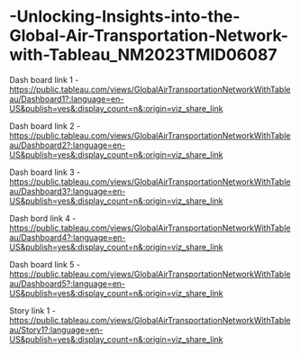 # -Unlocking-Insights-into-the-Global-Air-Transportation-Network-with-Tableau_NM2023TMID06087




Dash board link 1 -https://public.tableau.com/views/GlobalAirTransportationNetworkWithTableau/Dashboard1?:language=en-US&publish=yes&:display_count=n&:origin=viz_share_link

Dash board link 2 -https://public.tableau.com/views/GlobalAirTransportationNetworkWithTableau/Dashboard2?:language=en-US&publish=yes&:display_count=n&:origin=viz_share_link

Dash board link 3 -https://public.tableau.com/views/GlobalAirTransportationNetworkWithTableau/Dashboard3?:language=en-US&publish=yes&:display_count=n&:origin=viz_share_link

Dash bord link 4 -https://public.tableau.com/views/GlobalAirTransportationNetworkWithTableau/Dashboard4?:language=en-US&publish=yes&:display_count=n&:origin=viz_share_link

Dash board link 5 -https://public.tableau.com/views/GlobalAirTransportationNetworkWithTableau/Dashboard5?:language=en-US&publish=yes&:display_count=n&:origin=viz_share_link

Story link 1 -https://public.tableau.com/views/GlobalAirTransportationNetworkWithTableau/Story1?:language=en-US&publish=yes&:display_count=n&:origin=viz_share_link
